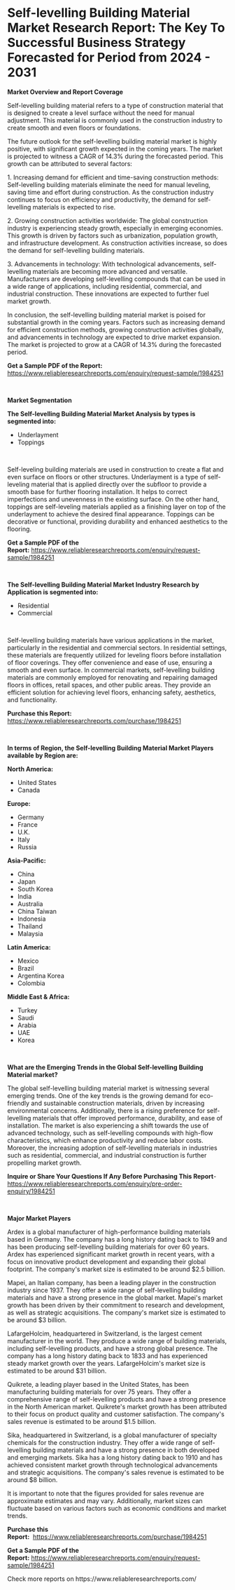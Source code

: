 <p><h1>Self-levelling Building Material Market Research Report: The Key To Successful Business Strategy Forecasted for Period from 2024 - 2031</h1></p><p><strong>Market Overview and Report Coverage</strong></p>
<p><p>Self-levelling building material refers to a type of construction material that is designed to create a level surface without the need for manual adjustment. This material is commonly used in the construction industry to create smooth and even floors or foundations.</p><p>The future outlook for the self-levelling building material market is highly positive, with significant growth expected in the coming years. The market is projected to witness a CAGR of 14.3% during the forecasted period. This growth can be attributed to several factors:</p><p>1. Increasing demand for efficient and time-saving construction methods: Self-levelling building materials eliminate the need for manual leveling, saving time and effort during construction. As the construction industry continues to focus on efficiency and productivity, the demand for self-levelling materials is expected to rise.</p><p>2. Growing construction activities worldwide: The global construction industry is experiencing steady growth, especially in emerging economies. This growth is driven by factors such as urbanization, population growth, and infrastructure development. As construction activities increase, so does the demand for self-levelling building materials.</p><p>3. Advancements in technology: With technological advancements, self-levelling materials are becoming more advanced and versatile. Manufacturers are developing self-levelling compounds that can be used in a wide range of applications, including residential, commercial, and industrial construction. These innovations are expected to further fuel market growth.</p><p>In conclusion, the self-levelling building material market is poised for substantial growth in the coming years. Factors such as increasing demand for efficient construction methods, growing construction activities globally, and advancements in technology are expected to drive market expansion. The market is projected to grow at a CAGR of 14.3% during the forecasted period.</p></p>
<p><strong>Get a Sample PDF of the Report:</strong> <a href="https://www.reliableresearchreports.com/enquiry/request-sample/1984251">https://www.reliableresearchreports.com/enquiry/request-sample/1984251</a></p>
<p>&nbsp;</p>
<p><strong>Market Segmentation</strong></p>
<p><strong>The Self-levelling Building Material Market Analysis by types is segmented into:</strong></p>
<p><ul><li>Underlayment</li><li>Toppings</li></ul></p>
<p>&nbsp;</p>
<p><p>Self-leveling building materials are used in construction to create a flat and even surface on floors or other structures. Underlayment is a type of self-leveling material that is applied directly over the subfloor to provide a smooth base for further flooring installation. It helps to correct imperfections and unevenness in the existing surface. On the other hand, toppings are self-leveling materials applied as a finishing layer on top of the underlayment to achieve the desired final appearance. Toppings can be decorative or functional, providing durability and enhanced aesthetics to the flooring.</p></p>
<p><strong>Get a Sample PDF of the Report:</strong>&nbsp;<a href="https://www.reliableresearchreports.com/enquiry/request-sample/1984251">https://www.reliableresearchreports.com/enquiry/request-sample/1984251</a></p>
<p>&nbsp;</p>
<p><strong>The Self-levelling Building Material Market Industry Research by Application is segmented into:</strong></p>
<p><ul><li>Residential</li><li>Commercial</li></ul></p>
<p>&nbsp;</p>
<p><p>Self-levelling building materials have various applications in the market, particularly in the residential and commercial sectors. In residential settings, these materials are frequently utilized for leveling floors before installation of floor coverings. They offer convenience and ease of use, ensuring a smooth and even surface. In commercial markets, self-levelling building materials are commonly employed for renovating and repairing damaged floors in offices, retail spaces, and other public areas. They provide an efficient solution for achieving level floors, enhancing safety, aesthetics, and functionality.</p></p>
<p><strong>Purchase this Report:</strong>&nbsp; <a href="https://www.reliableresearchreports.com/purchase/1984251">https://www.reliableresearchreports.com/purchase/1984251</a></p>
<p>&nbsp;</p>
<p><strong>In terms of Region, the Self-levelling Building Material Market Players available by Region are:</strong></p>
<p>
    <p> <strong> North America: </strong>
        <ul>
            <li>United States</li>
            <li>Canada</li>
        </ul>
        </p> 
    <p> <strong> Europe: </strong>
        <ul>
            <li>Germany</li>
            <li>France</li>
            <li>U.K.</li>
            <li>Italy</li>
            <li>Russia</li>
        </ul>
        </p> 
    <p> <strong> Asia-Pacific: </strong>
        <ul>
            <li>China</li>
            <li>Japan</li>
            <li>South Korea</li>
            <li>India</li>
            <li>Australia</li>
            <li>China Taiwan</li>
            <li>Indonesia</li>
            <li>Thailand</li>
            <li>Malaysia</li>
        </ul>
        </p> 
    <p> <strong> Latin America: </strong>
        <ul>
            <li>Mexico</li>
            <li>Brazil</li>
            <li>Argentina Korea</li>
            <li>Colombia</li>
        </ul>
        </p> 
    <p> <strong> Middle East & Africa: </strong>
        <ul>
            <li>Turkey</li>
            <li>Saudi</li>
            <li>Arabia</li>
            <li>UAE</li>
            <li>Korea</li>
        </ul>
    </p>
    </p>
<p>&nbsp;</p>
<p><strong>What are the Emerging Trends in the Global Self-levelling Building Material market?</strong></p>
<p><p>The global self-levelling building material market is witnessing several emerging trends. One of the key trends is the growing demand for eco-friendly and sustainable construction materials, driven by increasing environmental concerns. Additionally, there is a rising preference for self-levelling materials that offer improved performance, durability, and ease of installation. The market is also experiencing a shift towards the use of advanced technology, such as self-levelling compounds with high-flow characteristics, which enhance productivity and reduce labor costs. Moreover, the increasing adoption of self-levelling materials in industries such as residential, commercial, and industrial construction is further propelling market growth.</p></p>
<p><strong>Inquire or Share Your Questions If Any Before Purchasing This Report</strong>- <a href="https://www.reliableresearchreports.com/enquiry/pre-order-enquiry/1984251">https://www.reliableresearchreports.com/enquiry/pre-order-enquiry/1984251</a></p>
<p>&nbsp;</p>
<p><strong>Major Market Players</strong></p>
<p><p>Ardex is a global manufacturer of high-performance building materials based in Germany. The company has a long history dating back to 1949 and has been producing self-levelling building materials for over 60 years. Ardex has experienced significant market growth in recent years, with a focus on innovative product development and expanding their global footprint. The company's market size is estimated to be around $2.5 billion.</p><p>Mapei, an Italian company, has been a leading player in the construction industry since 1937. They offer a wide range of self-levelling building materials and have a strong presence in the global market. Mapei's market growth has been driven by their commitment to research and development, as well as strategic acquisitions. The company's market size is estimated to be around $3 billion.</p><p>LafargeHolcim, headquartered in Switzerland, is the largest cement manufacturer in the world. They produce a wide range of building materials, including self-levelling products, and have a strong global presence. The company has a long history dating back to 1833 and has experienced steady market growth over the years. LafargeHolcim's market size is estimated to be around $31 billion.</p><p>Quikrete, a leading player based in the United States, has been manufacturing building materials for over 75 years. They offer a comprehensive range of self-levelling products and have a strong presence in the North American market. Quikrete's market growth has been attributed to their focus on product quality and customer satisfaction. The company's sales revenue is estimated to be around $1.5 billion.</p><p>Sika, headquartered in Switzerland, is a global manufacturer of specialty chemicals for the construction industry. They offer a wide range of self-levelling building materials and have a strong presence in both developed and emerging markets. Sika has a long history dating back to 1910 and has achieved consistent market growth through technological advancements and strategic acquisitions. The company's sales revenue is estimated to be around $8 billion. </p><p>It is important to note that the figures provided for sales revenue are approximate estimates and may vary. Additionally, market sizes can fluctuate based on various factors such as economic conditions and market trends.</p></p>
<p><strong>Purchase this Report:</strong>&nbsp;&nbsp;<a href="https://www.reliableresearchreports.com/purchase/1984251">https://www.reliableresearchreports.com/purchase/1984251</a></p>
<p></p>
<p><strong>Get a Sample PDF of the Report:</strong>&nbsp;<a href="https://www.reliableresearchreports.com/enquiry/request-sample/1984251">https://www.reliableresearchreports.com/enquiry/request-sample/1984251</a></p>
<p>Check more reports on https://www.reliableresearchreports.com/</p>